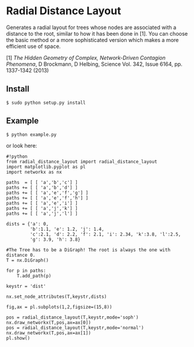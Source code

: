 # Radial Distance Layout

Generates a radial layout for trees whose nodes are associated with a distance to the root, similar to how it has been done in [1]. You can choose the basic method or a more sophisticated version which makes a more efficient use of space.

[1] *The Hidden Geometry of Complex, Network-Driven Contagion Phenomena*, D Brockmann, D Helbing, Science Vol. 342, Issue 6164, pp. 1337-1342 (2013)

## Install 

    $ sudo python setup.py install

## Example

    $ python example.py

or look here:

```
#!python
from radial_distance_layout import radial_distance_layout
import matplotlib.pyplot as pl
import networkx as nx

paths  = [ [ 'a','b','c'] ]
paths += [ [ 'a','b','d'] ]
paths += [ [ 'a','e','f','g'] ]
paths += [ [ 'a','e','f','h'] ]
paths += [ [ 'a','e','i'] ]
paths += [ [ 'a','j','k'] ]
paths += [ [ 'a','j','l'] ]

dists = {'a': 0,
         'b':1.1, 'e': 1.2, 'j': 1.4,
         'c':2.1, 'd': 2.2, 'f': 2.1, 'i': 2.34, 'k':3.8, 'l':2.5,
         'g': 3.9, 'h': 3.8}

#The Tree has to be a DiGraph! The root is always the one with distance 0.
T = nx.DiGraph()

for p in paths:
    T.add_path(p)

keystr = 'dist'

nx.set_node_attributes(T,keystr,dists)

fig,ax = pl.subplots(1,2,figsize=(15,8))

pos = radial_distance_layout(T,keystr,mode='soph')
nx.draw_networkx(T,pos,ax=ax[0])
pos = radial_distance_layout(T,keystr,mode='normal')
nx.draw_networkx(T,pos,ax=ax[1])
pl.show()

```
